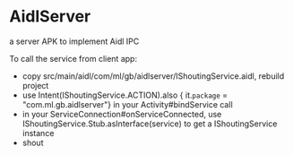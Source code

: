 # AidlServer
a server APK to implement Aidl IPC

To call the service from client app:
* copy src/main/aidl/com/ml/gb/aidlserver/IShoutingService.aidl, rebuild project
* use Intent(IShoutingService.ACTION).also { it.`package` = "com.ml.gb.aidlserver"} in your Activity#bindService call
* in your ServiceConnection#onServiceConnected, use IShoutingService.Stub.asInterface(service) to get a IShoutingService instance
* shout
        
